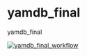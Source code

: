 # yamdb_final
yamdb_final

[![yamdb_final_workflow](https://github.com/netshy/yamdb_final/workflows/yamdb_final_workflow/badge.svg)](https://github.com/netshy/yamdb_final)